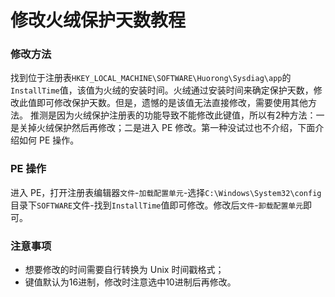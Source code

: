 # 修改火绒保护天数教程

### 修改方法
找到位于注册表`HKEY_LOCAL_MACHINE\SOFTWARE\Huorong\Sysdiag\app`的`InstallTime`值，该值为火绒的安装时间。火绒通过安装时间来确定保护天数，修改此值即可修改保护天数。但是，遗憾的是该值无法直接修改，需要使用其他方法。
推测是因为火绒保护注册表的功能导致不能修改此键值，所以有2种方法：一是关掉火绒保护然后再修改；二是进入 PE 修改。第一种没试过也不介绍，下面介绍如何 PE 操作。
### PE 操作
进入 PE，打开注册表编辑器`文件`-`加载配置单元`-选择`C:\Windows\System32\config`目录下`SOFTWARE`文件-找到`InstallTime`值即可修改。修改后`文件`-`卸载配置单元`即可。
### 注意事项
- 想要修改的时间需要自行转换为 Unix 时间戳格式；
- 键值默认为16进制，修改时注意选中10进制后再修改。
